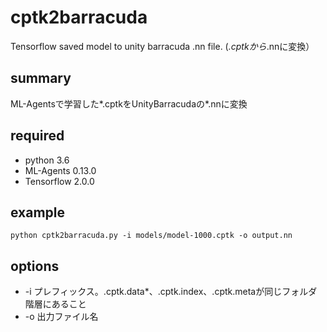 # cptk2barracuda
Tensorflow saved model to unity barracuda .nn file. (*.cptkから*.nnに変換）

## summary
ML-Agentsで学習した*.cptkをUnityBarracudaの*.nnに変換

## required
* python 3.6
* ML-Agents 0.13.0
* Tensorflow 2.0.0

## example
```
python cptk2barracuda.py -i models/model-1000.cptk -o output.nn
```

## options
* -i プレフィックス。.cptk.data*、.cptk.index、.cptk.metaが同じフォルダ階層にあること
* -o 出力ファイル名

